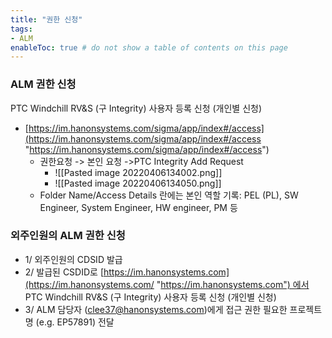 ```yaml
---
title: "권한 신청"
tags:
- ALM
enableToc: true # do not show a table of contents on this page
---
```

### 
### ALM 권한 신청
PTC Windchill RV&S (구 Integrity) 사용자 등록 신청 (개인별 신청)
- [https://im.hanonsystems.com/sigma/app/index#/access](https://im.hanonsystems.com/sigma/app/index#/access "https://im.hanonsystems.com/sigma/app/index#/access")
	- 권한요청 -> 본인 요청 ->PTC Integrity Add Request
		- ![[Pasted image 20220406134002.png]]
		- ![[Pasted image 20220406134050.png]]
	- Folder Name/Access Details 란에는 본인 역할 기록: PEL (PL), SW Engineer, System Engineer, HW engineer, PM 등

### 외주인원의 ALM 권한 신청
- 1/ 외주인원의 CDSID 발급
- 2/ 발급된 CSDID로 [https://im.hanonsystems.com](https://im.hanonsystems.com/ "https://im.hanonsystems.com") 에서 PTC Windchill RV&S (구 Integrity) 사용자 등록 신청 (개인별 신청)
- 3/ ALM 담당자 (clee37@hanonsystems.com)에게 접근 권한 필요한 프로젝트 명 (e.g. EP57891) 전달